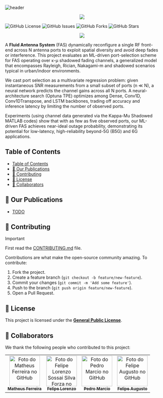 ![header](https://capsule-render.vercel.app/api?height=190&type=blur&color=4ea7f7&section=header&text=FluiDRA&fontColor=f8f8f2&fontSize=40)


<p align="center">
<a href="https://github.com/DenverCoder1/readme-typing-svg"><img src="https://readme-typing-svg.herokuapp.com?font=Time+New+Roman&color=%234ea7f7&size=25&center=true&vCenter=true&width=600&height=30&lines=👋+Welcome!"></a>
</p>

![GitHub License](https://img.shields.io/github/license/MatheusFS-dev/FluiDRA)
![GitHub Issues](https://img.shields.io/github/issues/MatheusFS-dev/FluiDRA)
![GitHub Forks](https://img.shields.io/github/forks/MatheusFS-dev/FluiDRA)
![GitHub Stars](https://img.shields.io/github/stars/MatheusFS-dev/FluiDRA)

<p align="center">
  <a href="#">
      <img src="https://api.visitorbadge.io/api/VisitorHit?user=MatheusFS-dev&repo=FluiDRA&countColor=%23007FFF" />
   </a>
</p>

A **Fluid Antenna System** (FAS) dynamically reconfigure a single RF front-end across N antenna ports to exploit spatial diversity and avoid deep fades or interference. This project evaluates an ML-driven port-selection scheme for FAS operating over κ-μ shadowed fading channels, a generalized model that encompasses Rayleigh, Rician, Nakagami-m and shadowed scenarios typical in urban/indoor environments.

We cast port selection as a multivariate regression problem: given instantaneous SNR measurements from a small subset of ports (n ≪ N), a neural network predicts the channel gains across all N ports. A neural-architecture search (Optuna TPE) optimizes among Dense, Conv1D, Conv1DTranspose, and LSTM backbones, trading off accuracy and inference latency by limiting the number of observed ports.

Experiments (using channel data generated via the Kappa-Mu Shadowed MATLAB codes) show that with as few as five observed ports, our ML-driven FAS achieves near-ideal outage probability, demonstrating its potential for low-latency, high-reliability beyond-5G (B5G) and 6G applications.

## Table of Contents

- [Table of Contents](#table-of-contents)
- [📖 Our Publications](#-our-publications)
- [🤝 Contributing](#-contributing)
- [📜 License](#-license)
- [🤝 Collaborators](#-collaborators)


## 📖 Our Publications

- [TODO](TODO)


## 🤝 Contributing

> [!IMPORTANT]
> First read the [CONTRIBUTING.md](CONTRIBUTING.md) file.

Contributions are what make the open-source community amazing. To contribute:

1. Fork the project.
2. Create a feature branch (`git checkout -b feature/new-feature`).
3. Commit your changes (`git commit -m 'Add some feature'`).
4. Push to the branch (`git push origin feature/new-feature`).
5. Open a Pull Request.


## 📜 License

This project is licensed under the **[General Public License](LICENSE)**.


## 🤝 Collaborators

We thank the following people who contributed to this project:

<table>
  <tr>
    <td align="center">
      <a href="https://github.com/MatheusFS-dev" title="Matheus Ferreira">
        <img src="https://avatars.githubusercontent.com/u/99222557" width="100px;" alt="Foto do Matheus Ferreira no GitHub"/><br>
        <sub>
          <b>Matheus Ferreira</b>
        </sub>
      </a>
    </td>
    <td align="center">
      <a href="https://github.com/FelipeLSSF-engineer" title="Felipe Lorenzo Sossai Silva Forza">
        <img src="https://avatars.githubusercontent.com/u/99219044" width="100px;" alt="Foto do Felipe Lorenzo Sossai Silva Forza no GitHub"/><br>
        <sub>
          <b>Felipe Lorenzo</b>
        </sub>
      </a>
    </td>
    <td align="center">
      <a href="https://github.com/ErosloursViv" title="Pedro Marcio">
        <img src="https://avatars.githubusercontent.com/u/152238742" width="100px;" alt="Foto do Pedro Marcio no GitHub"/><br>
        <sub>
          <b>Pedro Marcio</b>
        </sub>
      </a>
    </td>
    <td align="center">
      <a href="https://github.com/zz4fap" title="Felipe Augusto">
        <img src="https://avatars.githubusercontent.com/u/1381827" width="100px;" alt="Foto do Felipe Augusto no GitHub"/><br>
        <sub>
          <b>Felipe Augusto</b>
        </sub>
      </a>
    </td>
  </tr>
</table>